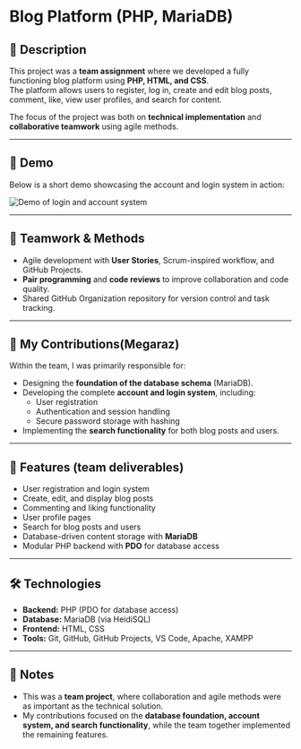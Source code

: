 # Blog Platform (PHP, MariaDB)

## 📌 Description
This project was a **team assignment** where we developed a fully functioning blog platform using **PHP, HTML, and CSS**.  
The platform allows users to register, log in, create and edit blog posts, comment, like, view user profiles, and search for content.  

The focus of the project was both on **technical implementation** and **collaborative teamwork** using agile methods.  

---

## 🎥 Demo
Below is a short demo showcasing the account and login system in action:

![Demo of login and account system](docs/Fishyblogg_demo.gif)

---

## 👥 Teamwork & Methods
- Agile development with **User Stories**, Scrum-inspired workflow, and GitHub Projects.  
- **Pair programming** and **code reviews** to improve collaboration and code quality.  
- Shared GitHub Organization repository for version control and task tracking.  

---

## 🔧 My Contributions(Megaraz)
Within the team, I was primarily responsible for:  
- Designing the **foundation of the database schema** (MariaDB).  
- Developing the complete **account and login system**, including:
  - User registration  
  - Authentication and session handling  
  - Secure password storage with hashing  
- Implementing the **search functionality** for both blog posts and users.  

---

## 🚀 Features (team deliverables)
- User registration and login system  
- Create, edit, and display blog posts  
- Commenting and liking functionality  
- User profile pages  
- Search for blog posts and users  
- Database-driven content storage with **MariaDB**  
- Modular PHP backend with **PDO** for database access  

---

## 🛠️ Technologies
- **Backend:** PHP (PDO for database access)  
- **Database:** MariaDB (via HeidiSQL)  
- **Frontend:** HTML, CSS  
- **Tools:** Git, GitHub, GitHub Projects, VS Code, Apache, XAMPP  

---

## 📌 Notes
- This was a **team project**, where collaboration and agile methods were as important as the technical solution.  
- My contributions focused on the **database foundation, account system, and search functionality**, while the team together implemented the remaining features.  
